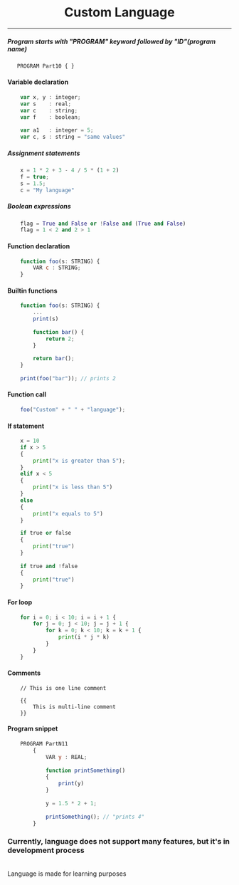 <p align="center">
    <h1 align="center">Custom Language</h1>
</p>


---

##### Program starts with "PROGRAM" keyword followed by "ID"(program name) </p>

 ```javascript
    PROGRAM Part10 { } 
```

#### Variable declaration
```javascript
    var x, y : integer;
    var s    : real; 
    var c    : string;
    var f    : boolean;
    
    var a1   : integer = 5;
    var c, s : string = "same values"
```

##### Assignment statements 
```javascript
    x = 1 * 2 + 3 - 4 / 5 * (1 + 2)
    f = true;
    s = 1.5;
    c = "My language"
```

##### Boolean expressions
```python
    flag = True and False or !False and (True and False)
    flag = 1 < 2 and 2 > 1 
```

#### Function declaration 
```javascript
    function foo(s: STRING) {
        VAR c : STRING;
    }   
```

#### Builtin functions
```javascript
    function foo(s: STRING) {
        ... 
        print(s) 
    
        function bar() {
            return 2;
        }
        
        return bar(); 
    }   
    
    print(foo("bar")); // prints 2
```

#### Function call 
```javascript
    foo("Custom" + " " + "language");
```


#### If statement
```python
    x = 10 
    if x > 5 
    {
        print("x is greater than 5");
    }
    elif x < 5
    {
        print("x is less than 5")
    }
    else
    {
        print("x equals to 5")
    }

    if true or false
    {
        print("true")
    }
    
    if true and !false
    {
        print("true")
    }
```

#### For loop   
```python
    for i = 0; i < 10; i = i + 1 {
        for j = 0; j < 10; j = j + 1 {
            for k = 0; k < 10; k = k + 1 {
                print(i * j * k)
            }   
        }       
    }   
```

#### Comments 
```
    // This is one line comment 
    
    {{
        This is multi-line comment
    }}
```

#### Program snippet
```javascript
    PROGRAM PartN11
        {
            VAR y : REAL;
                        
            function printSomething()
            {
                print(y)
            }
            
            y = 1.5 * 2 + 1;
            
            printSomething(); // "prints 4" 
        }
```

### Currently, language does not support many features, but it's in development process 
<br />
Language is made for learning purposes